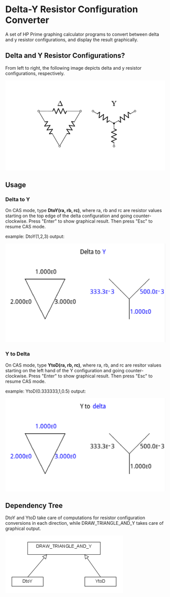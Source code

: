 # Delta-Y Resistor Configuration Converter

A set of HP Prime graphing calculator programs to convert between delta and y resistor configurations, and display the result graphically.

## Delta and Y Resistor Configurations?

From left to right, the following image depicts delta and y resistor configurations, respectively.

![alt text](https://github.com/Aswin-SaiSubramanian/Delta-Y-Resistor-Configuration-Converter/blob/main/delta_y.png "delta and y resitor networks")

## Usage

### Delta to Y

On CAS mode, type **DtoY(ra, rb, rc)**, where ra, rb and rc are resistor values starting on the top edge of the delta configuration and going
counter-clockwise. Press "Enter" to show graphical result. Then press "Esc" to resume CAS mode.

example: DtoY(1,2,3)
  output:

![alt text](https://github.com/Aswin-SaiSubramanian/Delta-Y-Resistor-Configuration-Converter/blob/main/DtoY_Example.PNG "DtoY usage example")

### Y to Delta

On CAS mode, type **YtoD(ra, rb, rc)**, where ra, rb, and rc are resitor values starting on the left hand of the Y configuration and going counter-clockwise.
Press "Enter" to show graphical result. Then press "Esc" to resume CAS mode.

example: YtoD(0.333333,1,0.5)
  output:

![alt text](https://github.com/Aswin-SaiSubramanian/Delta-Y-Resistor-Configuration-Converter/blob/main/YtoD_Example.PNG "YtoD usage example")

## Dependency Tree

DtoY and YtoD take care of computations for resistor configuration conversions in each direction, while DRAW_TRIANGLE_AND_Y takes care of graphical output.

![alt text](https://github.com/Aswin-SaiSubramanian/Delta-Y-Resistor-Configuration-Converter/blob/main/DeltaY_Converter_Dependancy_Tree.png "Project dependenct tree")



                   
